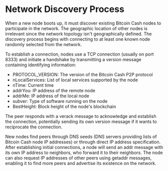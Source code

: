 # Network Discovery Process

When a new node boots up, it must discover existing Bitcoin Cash nodes to participate in the network. The geographic location of other nodes is irrelevant since the network topology isn't geographically defined. The discovery process begins with connecting to at least one known node randomly selected from the network.

To establish a connection, nodes use a TCP connection (usually on port 8333) and initiate a handshake by transmitting a version message containing identifying information:

- PROTOCOL_VERSION: The version of the Bitcoin Cash P2P protocol
- nLocalServices: List of local services supported by the node
- nTime: Current time
- addrYou: IP address of the remote node
- addrMe: IP address of the local node
- subver: Type of software running on the node
- BestHeight: Block height of the node's blockchain

The peer responds with a verack message to acknowledge and establish the connection, potentially sending its own version message if it wants to reciprocate the connection.

New nodes find peers through DNS seeds (DNS servers providing lists of Bitcoin Cash node IP addresses) or through direct IP address specification. After establishing initial connections, a node will send an addr message with its own IP address to neighbors, who forward it to their neighbors. The node can also request IP addresses of other peers using getaddr messages, enabling it to find more peers and advertise its existence on the network.